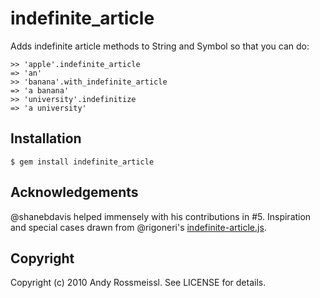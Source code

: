 # indefinite_article

Adds indefinite article methods to String and Symbol so that you can do:

    >> 'apple'.indefinite_article
    => 'an'
    >> 'banana'.with_indefinite_article
    => 'a banana'
    >> 'university'.indefinitize
    => 'a university'

## Installation

    $ gem install indefinite_article

## Acknowledgements

@shanebdavis helped immensely with his contributions in #5. Inspiration and special cases drawn from @rigoneri's [indefinite-article.js](https://github.com/rigoneri/indefinite-article.js).
  
## Copyright

Copyright (c) 2010 Andy Rossmeissl. See LICENSE for details.
